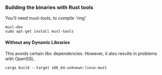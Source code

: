 ### Building the binaries with Rust tools

You'll need musl-tools, to compile 'ring'

```
musl-dev
sudo apt-get install musl-tools
```

#### Without any Dynamic Libraries

This avoids certain libc dependencies.
However, it also results in problems with OpenSSL.


```
cargo build --target x86_64-unknown-linux-musl
```
